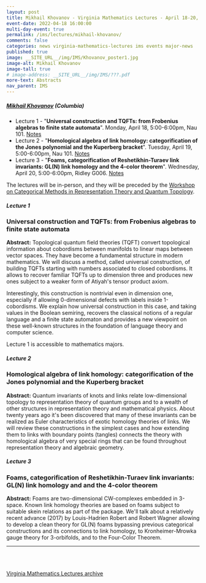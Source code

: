 ```yaml
---
layout: post
title: Mikhail Khovanov - Virginia Mathematics Lectures - April 18-20, 2022
event-date: 2022-04-18 16:00:00
multi-day-event: true
permalink: /ims/lectures/mikhail-khovanov/
comments: false
categories: news virginia-mathematics-lectures ims events major-news
published: true
image: __SITE_URL__/img/IMS/Khovanov_poster1.jpg
image-alt: Mikhail Khovanov
image-tall: true
# image-address: __SITE_URL__/img/IMS/???.pdf
more-text: Abstracts
nav_parent: IMS
---
```


<h5 class="mt-1 mb-4"><a href="https://www.math.columbia.edu/~khovanov/">Mikhail Khovanov</a> (Columbia)</h5>

- Lecture 1 - "**Universal construction and TQFTs: from Frobenius algebras to finite state automata**". Monday, April 18, 5:00-6:00pm, Nau 101. <a href="https://you-qi2121.github.io/mypage/misc/Khovanov_lecture1.pdf">Notes</a>
- Lecture 2 - "**Homological algebra of link homology: categorification of the Jones polynomial and the Kuperberg bracket**". Tuesday, April 19, 5:00-6:00pm, Nau 101. <a href="https://you-qi2121.github.io/mypage/misc/Khovanov_lecture2.pdf">Notes</a>
- Lecture 3 - "**Foams, categorification of Reshetikhin-Turaev link invariants: GL(N) link homology and the 4-color theorem**". Wednesday, April 20, 5:00-6:00pm, Ridley G006. <a href="https://you-qi2121.github.io/mypage/misc/Khovanov_lecture3.pdf">Notes</a>

The lectures will be in-person, and they will be preceded by the <a href="{{site.url}}/ims/workshop-spring-2022/">Workshop on Categorical Methods in Representation Theory and Quantum Topology</a>.

<!--more-->

##### Lecture 1
### Universal construction and TQFTs: from Frobenius algebras to finite state automata

**Abstract:** Topological quantum field theories (TQFT) convert topological information about cobordisms between manifolds to linear maps between vector spaces. They have become a fundamental structure in modern mathematics. We will discuss a method, called universal construction,  of building TQFTs starting with numbers associated to closed cobordisms. It allows to recover familiar TQFTs up to dimension three and produces new ones subject to a weaker form of Atiyah's tensor product axiom.

Interestingly, this construction is nontrivial even in dimension one, especially if allowing 0-dimensional defects with labels inside 1-cobordisms. We explain how universal construction in this case, and taking values in the Boolean semiring, recovers the classical notions of a regular language and a finite state automaton and provides a new viewpoint on these well-known structures in the foundation of language theory and computer science.

Lecture 1 is accessible to mathematics majors.

##### Lecture 2
### Homological algebra of link homology: categorification of the Jones polynomial and the Kuperberg bracket

**Abstract:** Quantum invariants of knots and links relate low-dimensional topology to representation theory of quantum groups and to a wealth of other structures in representation theory and mathematical physics. About twenty years ago it's been discovered that many of these invariants can be realized as Euler characteristics of exotic homology theories of links. We will review these constructions in the simplest cases and how extending them to links with boundary points (tangles) connects the theory with homological algebra of very special rings that can be found throughout representation theory and algebraic geometry.

##### Lecture 3
### Foams, categorification of Reshetikhin-Turaev link invariants: GL(N) link homology and and the 4-color theorem

**Abstract:** Foams are two-dimensional CW-complexes embedded in 3-space. Known link homology theories are based on foams subject to suitable skein relations as part of the package. We'll talk about a relatively recent advance (2017) by Louis-Hadrien Robert and Robert Wagner allowing to develop a clean theory for GL(N) foams bypassing previous categorical constructions and its connections to link homology, to Kronheimer-Mrowka gauge theory for 3-orbifolds, and to the Four-Color Theorem.


---

<br><br>

[Virginia Mathematics Lectures archive]({{site.url}}/ims/lectures)
